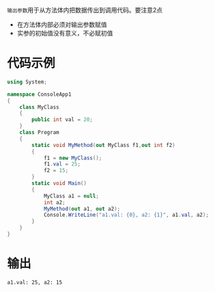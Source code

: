 `输出参数`用于从方法体内把数据传出到调用代码。要注意2点
- 在方法体内部必须对输出参数赋值
- 实参的初始值没有意义，不必赋初值
# 代码示例
```c#
using System;

namespace ConsoleApp1
{
    class MyClass
    {
        public int val = 20;
    }
    class Program
    {
        static void MyMethod(out MyClass f1,out int f2)
        {
            f1 = new MyClass();
            f1.val = 25;
            f2 = 15;
        }
        static void Main()
        {
            MyClass a1 = null;
            int a2;
            MyMethod(out a1, out a2);
            Console.WriteLine("a1.val: {0}, a2: {1}", a1.val, a2);
        }
    }
}
```
# 输出
    a1.val: 25, a2: 15
